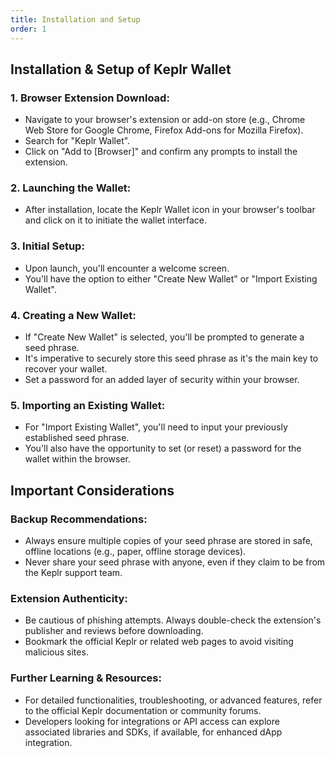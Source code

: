 ```yaml
---
title: Installation and Setup
order: 1
---
```


## Installation & Setup of Keplr Wallet

### 1. Browser Extension Download:
   - Navigate to your browser's extension or add-on store (e.g., Chrome Web Store for Google Chrome, Firefox Add-ons for Mozilla Firefox).
   - Search for "Keplr Wallet".
   - Click on "Add to [Browser]" and confirm any prompts to install the extension.

### 2. Launching the Wallet:
   - After installation, locate the Keplr Wallet icon in your browser's toolbar and click on it to initiate the wallet interface.

### 3. Initial Setup:
   - Upon launch, you'll encounter a welcome screen.
   - You'll have the option to either "Create New Wallet" or "Import Existing Wallet".

### 4. Creating a New Wallet:
   - If "Create New Wallet" is selected, you'll be prompted to generate a seed phrase.
   - It's imperative to securely store this seed phrase as it's the main key to recover your wallet.
   - Set a password for an added layer of security within your browser.

### 5. Importing an Existing Wallet:
   - For "Import Existing Wallet", you'll need to input your previously established seed phrase.
   - You'll also have the opportunity to set (or reset) a password for the wallet within the browser.

## Important Considerations

### Backup Recommendations:
   - Always ensure multiple copies of your seed phrase are stored in safe, offline locations (e.g., paper, offline storage devices).
   - Never share your seed phrase with anyone, even if they claim to be from the Keplr support team. 

### Extension Authenticity:
   - Be cautious of phishing attempts. Always double-check the extension's publisher and reviews before downloading.
   - Bookmark the official Keplr or related web pages to avoid visiting malicious sites.

### Further Learning & Resources:
   - For detailed functionalities, troubleshooting, or advanced features, refer to the official Keplr documentation or community forums.
   - Developers looking for integrations or API access can explore associated libraries and SDKs, if available, for enhanced dApp integration.
